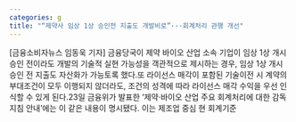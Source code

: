 ```yaml
---
categories: g
title: "“제약사 임상 1상 승인전 지출도 개발비로”···회계처리 관행 개선"
---
```

[금융소비자뉴스 임동욱 기자] 금융당국이 제약 바이오 산업 소속 기업이 임상 1상 개시 승인 전이라도 개발의 기술적 실현 가능성을 객관적으로 제시하는 경우, 임상 1상 개시 승인 전 지출도 자산화가 가능토록 했다.또 라이선스 매각이 포함된 기술이전 시 계약의 부대조건이 모두 이행되지 않더라도, 조건의 성격에 따라 라이선스 매각 수익을 우선 인식할 수 있게 된다.23일 금융위가 발표한 &lsquo;제약&middot;바이오 산업 주요 회계처리에 대한 감독지침 안내&rsquo;에는 이 같은 내용이 명시됐다. 이는 제조업 중심 현 회계기준